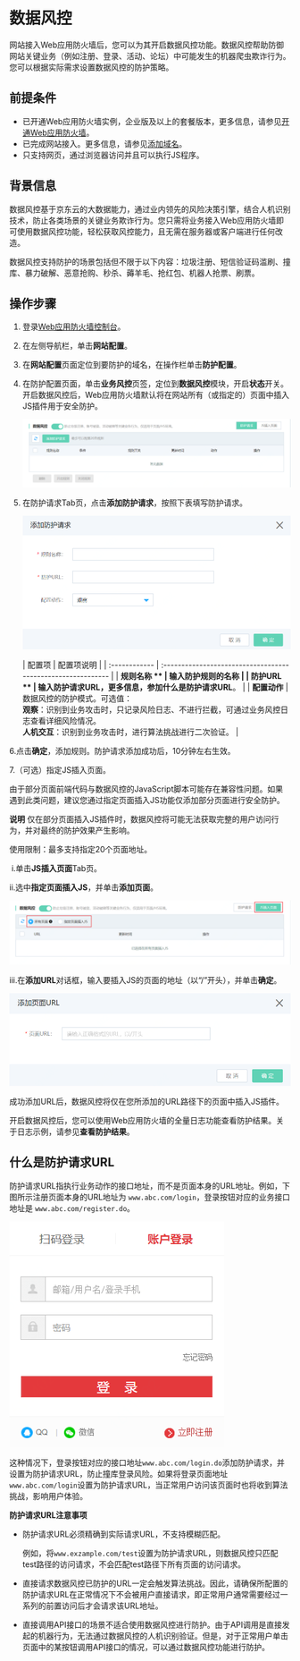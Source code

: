 

# 数据风控

网站接入Web应用防火墙后，您可以为其开启数据风控功能。数据风控帮助防御网站关键业务（例如注册、登录、活动、论坛）中可能发生的机器爬虫欺诈行为。您可以根据实际需求设置数据风控的防护策略。

## 前提条件

- 已开通Web应用防火墙实例，企业版及以上的套餐版本，更多信息，请参见[开通Web应用防火墙](https://docs.jdcloud.com/cn/web-application-firewall/purchase-process)。
- 已完成网站接入。更多信息，请参见[添加域名](https://docs.jdcloud.com/cn/web-application-firewall/step-1)。
- 只支持网页，通过浏览器访问并且可以执行JS程序。

## 背景信息

数据风控基于京东云的大数据能力，通过业内领先的风险决策引擎，结合人机识别技术，防止各类场景的关键业务欺诈行为。您只需将业务接入Web应用防火墙即可使用数据风控功能，轻松获取风控能力，且无需在服务器或客户端进行任何改造。

数据风控支持防护的场景包括但不限于以下内容：垃圾注册、短信验证码滥刷、撞库、暴力破解、恶意抢购、秒杀、薅羊毛、抢红包、机器人抢票、刷票。

## 操作步骤

1. 登录[Web应用防火墙控制台](https://cloudwaf-console.jdcloud.com/overview/business)。

2. 在左侧导航栏，单击**网站配置**。

3. 在**网站配置**页面定位到要防护的域名，在操作栏单击**防护配置**。

4. 在防护配置页面，单击**业务风控**页签，定位到**数据风控**模块，开启**状态**开关。开启数据风控后，Web应用防火墙默认将在网站所有（或指定的）页面中插入JS插件用于安全防护。

   ![image](../../../../../image/WAF/protect-configure/71.Data-Risk.png)

5. 在防护请求Tab页，点击**添加防护请求**，按照下表填写防护请求。

   ![image](../../../../../image/WAF/protect-configure/72.Data-Risk-Add-Rule.png)

   | 配置项        | 配置项说明                                                   |
| :------------ | :----------------------------------------------------------- |
   | **规则名称 ** | 输入防护规则的名称                                           |
| **防护URL **  | 输入防护请求URL，更多信息，参加什么是**防护请求URL**。       |
   | **配置动作**  | 数据风控的防护模式。可选值：<br />**观察**：识别到业务攻击时，只记录风险日志、不进行拦截，可通过业务风控日志查看详细风险情况。<br />**人机交互**：识别到业务攻击时，进行算法挑战进行二次验证。 |

6.点击**确定**，添加规则。防护请求添加成功后，10分钟左右生效。

7.（可选）指定JS插入页面。

由于部分页面前端代码与数据风控的JavaScript脚本可能存在兼容性问题。如果遇到此类问题，建议您通过指定页面插入JS功能仅添加部分页面进行安全防护。

**说明** 仅在部分页面插入JS插件时，数据风控将可能无法获取完整的用户访问行为，并对最终的防护效果产生影响。

使用限制：最多支持指定20个页面地址。

​	i.单击**JS插入页面**Tab页。

​	ii.选中**指定页面插入JS**，并单击**添加页面**。

![image](../../../../../image/WAF/protect-configure/73.Data-Risk-Add-JSPage.png)

​	iii.在**添加URL**对话框，输入要插入JS的页面的地址（以“/”开头），并单击**确定**。

![image](../../../../../image/WAF/protect-configure/74.Data-Risk-Add-JS-URL.png)

成功添加URL后，数据风控将仅在您所添加的URL路径下的页面中插入JS插件。

开启数据风控后，您可以使用Web应用防火墙的全量日志功能查看防护结果。关于日志示例，请参见**查看防护结果**。

## 什么是防护请求URL

防护请求URL指执行业务动作的接口地址，而不是页面本身的URL地址。例如，下图所示注册页面本身的URL地址为 `www.abc.com/login`，登录按钮对应的业务接口地址是 `www.abc.com/register.do`。

![image](../../../../../image/WAF/protect-configure/77.Business-Risk-Control-Example.png)

这种情况下，登录按钮对应的接口地址`www.abc.com/login.do`添加防护请求，并设置为防护请求URL，防止撞库登录风险。如果将登录页面地址`www.abc.com/login`设置为防护请求URL，当正常用户访问该页面时也将收到算法挑战，影响用户体验。

**防护请求URL注意事项**

- 防护请求URL必须精确到实际请求URL，不支持模糊匹配。

  例如，将`www.exzample.com/test`设置为防护请求URL，则数据风控只匹配test路径的访问请求，不会匹配test路径下所有页面的访问请求。

- 直接请求数据风控已防护的URL一定会触发算法挑战。因此，请确保所配置的防护请求URL在正常情况下不会被用户直接请求，即正常用户通常需要经过一系列的前置访问后才会请求该URL地址。

- 直接调用API接口的场景不适合使用数据风控进行防护。由于API调用是直接发起的机器行为，无法通过数据风控的人机识别验证。但是，对于正常用户单击页面中的某按钮调用API接口的情况，可以通过数据风控功能进行防护。

